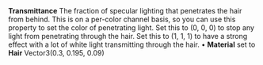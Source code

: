 <tr>
<td><strong>Transmittance</strong></td>
<td>The fraction of specular lighting that penetrates the hair from behind. This is on a per-color channel basis, so you can use this property to set the color of penetrating light. Set this to (0, 0, 0) to stop any light from penetrating through the hair. Set this to (1, 1, 1) to have a strong effect with a lot of white light transmitting through the hair.</td>
<td>&#8226; <strong>Material</strong> set to <strong>Hair</strong></td>
<td>Vector3(0.3, 0.195, 0.09)</td>
</tr>
